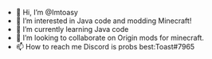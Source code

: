- 👋 Hi, I’m @Imtoasy
- 👀 I’m interested in Java code and modding Minecraft!
- 🌱 I’m currently learning Java code
- 💞️ I’m looking to collaborate on Origin mods for minecraft.
- 📫 How to reach me Discord is probs best:Toast#7965

<!---
Imtoasy/Imtoasy is a ✨ special ✨ repository because its `README.md` (this file) appears on your GitHub profile.
You can click the Preview link to take a look at your changes.
--->

